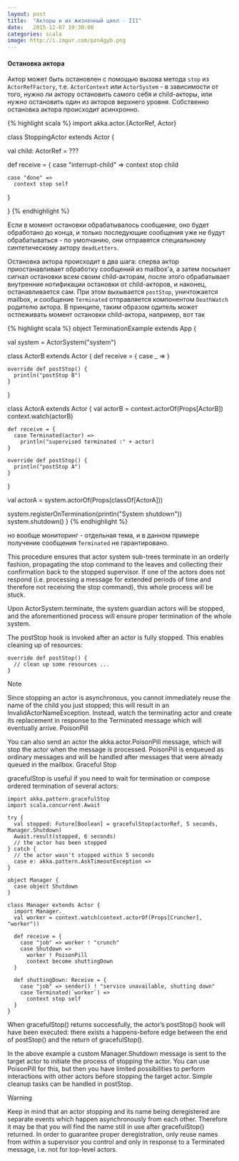 ```yaml
---
layout: post
title:  "Акторы и их жизненный цикл - III"
date:   2015-12-07 19:30:00
categories: scala
image: http://i.imgur.com/pzn4gyb.png
---
```


<style>
/* To center images */
.center {
    text-align: center;
}
</style>

#### Остановка актора  ####

Актор может быть остановлен с помощью вызова метода `stop` из `ActorRefFactory`, т.е. `ActorContext` или `ActorSystem` - в зависимости от того, нужно ли актору остановить самого себя и child-акторы, или нужно остановить один из акторов верхнего уровня. Собственно остановка актора происходит асинхронно.

{% highlight scala %}
import akka.actor.{ActorRef, Actor}

class StoppingActor extends Actor {

  val child: ActorRef = ???

  def receive = {
    case "interrupt-child" =>
      context stop child

    case "done" =>
      context stop self
  }

}
{% endhighlight %}

Если в момент остановки обрабатывалось сообщение, оно будет обработано до конца, и только последующие сообщения уже не будут обрабатываться - по умолчанию, они отправятся специальному синтетическому актору `deadLetters`. 

Остановка актора происходит в два шага: сперва актор приостанавливает обработку сообщений из mailbox'а, а затем посылает сигнал остановки всем своим child-акторам, после этого обрабатывает внутренние нотификации остановки от child-акторов, и наконец, останавливается сам. При этом выхывается `postStop`, уничтожается mailbox, и сообщение `Terminated` отправляется компонентом `DeathWatch` родителю актора. В принципе, таким образом одитель может остлеживать момент остановки child-актора, например, вот так

{% highlight scala %}
object TerminationExample extends App {

  val system = ActorSystem("system")

  class ActorB extends Actor {
    def receive = {
      case _ =>
    }

    override def postStop() {
      println("postStop B")
    }
  }

  class ActorA extends Actor {
    val actorB = context.actorOf(Props[ActorB])
    context.watch(actorB)

    def receive = {
      case Terminated(actor) =>
        println("supervised terminated :" + actor)
    }

    override def postStop() {
      println("postStop A")
    }
  }

  val actorA = system.actorOf(Props(classOf[ActorA]))

  system.registerOnTermination(println("System shutdown"))
  system.shutdown()
}
{% endhighlight %}

но вообще мониторинг - отдельная тема, и в данном примере получение сообщения `Terminated` не гарантировано.

This procedure ensures that actor system sub-trees terminate in an orderly fashion, propagating the stop command to the leaves and collecting their confirmation back to the stopped supervisor. If one of the actors does not respond (i.e. processing a message for extended periods of time and therefore not receiving the stop command), this whole process will be stuck.

Upon ActorSystem.terminate, the system guardian actors will be stopped, and the aforementioned process will ensure proper termination of the whole system.

The postStop hook is invoked after an actor is fully stopped. This enables cleaning up of resources:

    override def postStop() {
      // clean up some resources ...
    }

Note

Since stopping an actor is asynchronous, you cannot immediately reuse the name of the child you just stopped; this will result in an InvalidActorNameException. Instead, watch the terminating actor and create its replacement in response to the Terminated message which will eventually arrive.
PoisonPill

You can also send an actor the akka.actor.PoisonPill message, which will stop the actor when the message is processed. PoisonPill is enqueued as ordinary messages and will be handled after messages that were already queued in the mailbox.
Graceful Stop

gracefulStop is useful if you need to wait for termination or compose ordered termination of several actors:

    import akka.pattern.gracefulStop
    import scala.concurrent.Await
     
    try {
      val stopped: Future[Boolean] = gracefulStop(actorRef, 5 seconds, Manager.Shutdown)
      Await.result(stopped, 6 seconds)
      // the actor has been stopped
    } catch {
      // the actor wasn't stopped within 5 seconds
      case e: akka.pattern.AskTimeoutException =>
    }

    object Manager {
      case object Shutdown
    }
     
    class Manager extends Actor {
      import Manager._
      val worker = context.watch(context.actorOf(Props[Cruncher], "worker"))
     
      def receive = {
        case "job" => worker ! "crunch"
        case Shutdown =>
          worker ! PoisonPill
          context become shuttingDown
      }
     
      def shuttingDown: Receive = {
        case "job" => sender() ! "service unavailable, shutting down"
        case Terminated(`worker`) =>
          context stop self
      }
    }

When gracefulStop() returns successfully, the actor’s postStop() hook will have been executed: there exists a happens-before edge between the end of postStop() and the return of gracefulStop().

In the above example a custom Manager.Shutdown message is sent to the target actor to initiate the process of stopping the actor. You can use PoisonPill for this, but then you have limited possibilities to perform interactions with other actors before stopping the target actor. Simple cleanup tasks can be handled in postStop.

Warning

Keep in mind that an actor stopping and its name being deregistered are separate events which happen asynchronously from each other. Therefore it may be that you will find the name still in use after gracefulStop() returned. In order to guarantee proper deregistration, only reuse names from within a supervisor you control and only in response to a Terminated message, i.e. not for top-level actors.


